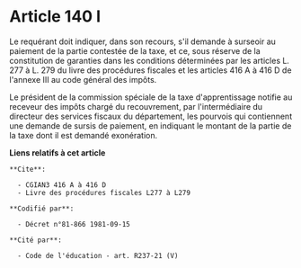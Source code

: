 # Article 140 I

Le requérant doit indiquer, dans son recours, s'il demande à surseoir au paiement de la partie contestée de la taxe, et ce,
sous réserve de la constitution de garanties dans les conditions déterminées par les articles L. 277 à L. 279 du livre des
procédures fiscales et les articles 416 A à 416 D de l'annexe III au code général des impôts.

Le président de la commission spéciale de la taxe d'apprentissage notifie au receveur des impôts chargé du recouvrement, par
l'intermédiaire du directeur des services fiscaux du département, les pourvois qui contiennent une demande de sursis de
paiement, en indiquant le montant de la partie de la taxe dont il est demandé exonération.

**Liens relatifs à cet article**

	**Cite**:

	  - CGIAN3 416 A à 416 D
	  - Livre des procédures fiscales L277 à L279

	**Codifié par**:

	  - Décret n°81-866 1981-09-15

	**Cité par**:

	  - Code de l'éducation - art. R237-21 (V)
